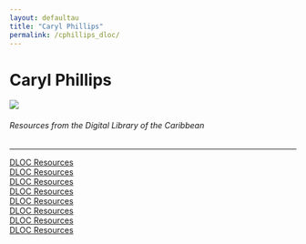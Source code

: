 ```yaml
---
layout: defaultau
title: "Caryl Phillips"
permalink: /cphillips_dloc/
---
```

<!-- partial:index.partial.html -->
<div class="content">
    <h1>Caryl Phillips</h1>
    <div class="quote">
        <div><img src="https://upload.wikimedia.org/wikipedia/commons/thumb/1/14/Caryl_%22Caz%22_Phillips.jpg/330px-Caryl_%22Caz%22_Phillips.jpg" class="logo"></div>
    </div>
    <body>
    <h6>Resources from the Digital Library of the Caribbean</h6><hr> 
        <a href="https://www.dloc.com/AA00030638/00001/images" target="_blank">DLOC Resources</a><br>
        <a href="https://www.dloc.com/UFE0041623/00001/images" target="_blank">DLOC Resources</a><br>
        <a href="https://www.dloc.com/AA00032523/00009/images" target="_blank">DLOC Resources</a><br>
        <a href="https://www.dloc.com/AA00032523/00011/images" target="_blank">DLOC Resources</a><br>
        <a href="https://www.dloc.com/AA00032523/00012/images" target="_blank">DLOC Resources</a><br>
        <a href="https://www.dloc.com/UF00096005/00011/images" target="_blank">DLOC Resources</a><br>
        <a href="https://www.dloc.com/UF00094097/00002/images" target="_blank">DLOC Resources</a><br>
        <a href="https://www.dloc.com/AA00032523/00002/images" target="_blank">DLOC Resources</a><br>
    </body> 
          </div>
  <!-- partial -->
<script src='https://cdnjs.cloudflare.com/ajax/libs/jquery/3.1.1/jquery.min.js'></script><script  src="{{ site.baseurl }}/assets/js/authorscript.js"></script>